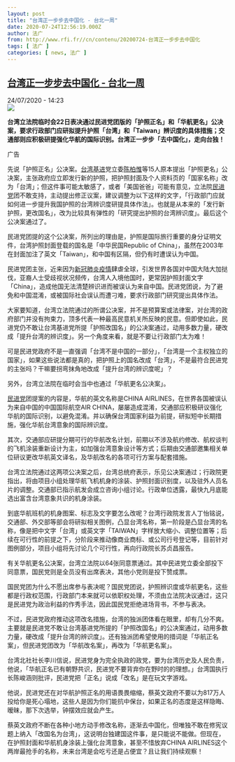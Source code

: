 ```yaml
---
layout: post
title: "台湾正一步步去中国化 - 台北一周"
date: 2020-07-24T12:56:19.000Z
author: 法广
from: http://www.rfi.fr//cn/contenu/20200724-台湾正一步步去中国化
tags: [ 法广 ]
categories: [ news, 法广 ]
---
```

<!--1595595379000-->
[台湾正一步步去中国化 - 台北一周](http://www.rfi.fr//cn/contenu/20200724-%E5%8F%B0%E6%B9%BE%E6%AD%A3%E4%B8%80%E6%AD%A5%E6%AD%A5%E5%8E%BB%E4%B8%AD%E5%9B%BD%E5%8C%96)
------

<div>
<div>24/07/2020 - 14:23</div><img src="https://s.rfi.fr/media/display/b561bf64-cc2f-11ea-965e-005056a964fe/w:310/p:16x9/tw-1.png"><p><strong>台湾立法院临时会22日表决通过民进党团版的「护照正名」和「华航更名」公决案，要求行政部门应研拟提升护照「台湾」和「Taiwan」辨识度的具体措施；交通部则应积极研提强化华航的国际识别。台湾正一步步「去中国化」，走向台独！</strong></p><div class="t-content__body u-clearfix"><div class="m-interstitial"><div class="m-interstitial__ad"><divclass="m-block-ad "data-tms-ad-type="box"data-tms-ad-status="idle"data-tms-ad-pos="1"><div class="m-block-ad__label"><span class="m-block-ad__label__text">广告</span></div><div class="m-block-ad__content"></div></div></div></div><p>先说「护照正名」公决案。<u>台湾基进</u>党立委<u>陈柏惟</u>等15人原本提出「护照更名」公决案，主张政府应立即发行新的护照，把护照封面及个人资料页的「国家名称」改为「台湾」；但这件事可能太敏感了，或者「美国爸爸」可能有意见，立法院<u>民进党</u>团不敢支持，主动提出修正议案，建议调整为以下这样的文字，「行政部门应就如何进一步提升我国护照的台湾辨识度研提具体作法」。也就是从本来的「发行新护照，更改国名」，改为比较具有弹性的「研究提出护照的台湾辨识度」。最后这个公决案通过了。</p><p>民进党团提的这个公决案，所列出的理由是，护照是国际旅行重要的身分证明文件，台湾护照封面登载的国名是「中华民国Republic of China」，虽然在2003年在封面加注了英文「Taiwan」，和中国有区隔，但仍有时遭误认为中国。</p><p>民进党团主张，近来因为<u>新冠肺炎</u><a target="_blank" href="http://mail.francemm.com/owa/redir.aspx?C=mS4byrDiRsb8AOfqvNAhDJwodSfN37R1ZgFl6F_IzE_qQ2Nvyi_YCA..&amp;URL=https://udn.com/search/tagging/2/疫情">疫情</a>肆虐全球，引发世界各国对中国大陆大加挞伐，亚裔人士受歧视状况频传，台湾人入境他国时，更常因护照封面文字「China」，造成他国无法清楚辨识进而被误认为来自中国。民进党团说，为了避免和中国混淆，或被国际社会误认而遭刁难，要求行政部门研究提出具体作法。</p><p>大家要知道，台湾立法院通过的所谓公决案，并不是预算案或法律案，对台湾的政府部门并没有拘束力，顶多代表一种最高民意机关所反映的民意。但即使如此，民进党仍不敢让台湾基进党所提「护照改国名」的公决案通过，动用多数力量，硬改成「提升台湾的辨识度」。另一个角度来看，就是不要让行政部门太为难！</p><p>可是民进党政府不是一直强调「台湾不是中国的一部分」，「台湾是一个主权独立的国家」，如果这些说法都是真的，把护照上的国名改成「台湾」，不是最符合民进党的主张吗？干嘛要拐弯抹角地改成「提升台湾的辨识度呢」？</p><p>另外，台湾立法院在临时会当中也通过「华航更名公决案」。</p><p><u>民进党</u>团提案的内容是，华航的英文名称是CHINA AIRLINES，在世界各国被误认为来自中国的中国国际航空AIR CHINA，屡屡造成混淆，交通部应积极研议强化华航的国际识别，以避免混淆。并以确保台湾国家利益为前提，研拟短中长期措施，强化华航台湾意象的国际辨识度。</p><p>其次，交通部应研提分期可行的华航改名计划，前期以不涉及航约修改、航权谈判的飞机涂装重新设计为主，如加强台湾意象设计等方式；后期由交通部邀集相关单位研议更改华航英文译名，及华航改名的各项可行方案与配套措施。</p><p>台湾立法院通过这两项公决案之后，台湾总统府表示，乐见公决案通过；行政院更指出，将由项目小组处理华航飞机机身的涂装、护照封面识别度，以及驻外人员名片的调整。交通部已指示航发会成立咨询小组讨论。行政单位透露，最快九月底能选出富含台湾意象共识的机身涂装。</p><p>到底华航班机的机身图案、标志及文字要怎么改呢？台湾行政院发言人丁怡铭说，交通部、外交部等部会将研拟相关图例，凸显台湾名称，第一阶段是凸显台湾的名称，像是把中文字「台湾」或英文字「TAIWAN」字样放大缩小、调整位置等；后续在可行性的前提之下，分阶段来推动像商业商标、或公司行号登记等，目前针对图例部分，项目小组将先讨论几个可行性，再向行政院长苏贞昌报告。</p><p>有关华航更名公决案，台湾立法院以64张同意票通过。其中民进党立委全部投下同意票，国民党则是全员没有出席表决，其他小党则是投下赞成票。</p><p>国民党团为什么不愿出席参与表决呢？国民党团说，护照辨识度或华航更名，这些都是行政权范围，行政部门本来就可以依职权处理，不须由立法院决议通过，这只是民进党为政治利益的作秀手法，因此国民党拒绝进场背书，不参与表决。</p><p>不过，民进党政府推动这项改名措施，台湾的独派团体看在眼里，却有几分不爽。主要就是民进党不敢让台湾基进党所提的「护照改国名」的公决案通过，动用多数力量，硬改成「提升台湾的辨识度」。还有独派团希望使用的措词是「华航正名案」，但民进党团改为「华航改名案」，再改为「华航更名案」。</p><p>台湾北社社长李川信说，民进党身为完全执政的政党，要为台湾历史及人民负责，他说，「华航正名已有朝野共识，民进党不要背弃你在野时的的理想。」台湾国执行长陈峻涵则批评，民进党把「正名」说成「改名」是在玩文字游戏。</p><p>他说，民进党还在对华航护照正名的用语畏畏缩缩，蔡英文政府不要以为817万人投给你是死心塌地，这些人是因为你们能抗中保台，如果正名的态度是这样隐晦、暧昧，那下次选举，钟摆效应就会产生。</p><p>蔡英文政府不断在各种小地方动手修改名称，逐渐去中国化，但唯独不敢在修宪议题上纳入「改国名为台湾」，这说明台独建国这件事，是只能说不能做。但现在，在护照封面和华航机身涂装上强化台湾意象，甚至不惜放弃CHINA AIRLINES这个两岸最抢手的名称，未来台湾是会吃亏还是占便宜？且让我们持续观察！</p><p> </p><div class="o-self-promo o-self-promo--nl o-self-promo--hidden" data-selfpromo-newsletter></div><div class="o-self-promo o-self-promo--app o-self-promo--hidden" data-selfpromo-app></div></div>
</div>
